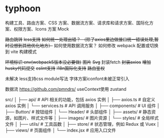 # typhoon


构建工具、路由方案、CSS 方案、数据流方案、请求库和请求方案、国际化方案、权限方案、Icons 方案 Mock

~~路由跳转~~
~~less支持~~
~~如何统一处理出错？ （除了axios里边做接口统一错误处理,暂时没想到其他优化地方）~~
如何使用数据流方案？
如何修改 webpack 配置或切换到 vite 构建模式   

~~环境标识  env(webpack5版本没必要做)~~
~~图片~~
~~Svg~~
封装fetch
~~封装axios~~
~~增加husky代码提交~~
~~eslint支持~~
~~i18n国际化支持~~
~~路由鉴权~~


未解决
less支持css module写法
字体方案iconfont未被正常引入


数据流
https://github.com/pmndrs/
useContext使用
zustand



src/
│
├── api/                # API 相关的功能，包括 axios 实例
│   ├── axios.ts       # 自定义 axios 实例
│   └── services.ts     # API 调用服务
│
├── components/         # UI 组件
│   ├── Button/         # 按钮组件
│   └── Header/         # 头部组件
│
├── assets/             # 静态资源，如图片、样式文件等
│   ├── images/         # 图片资源
│   └── styles/         # 全局样式文件
│
├── utils/              # 工具函数
│
├── store/              # 状态管理，例如 Redux 或 Vuex
│
├── views/              # 页面组件
│
└── index.jsx          # 应用入口文件




